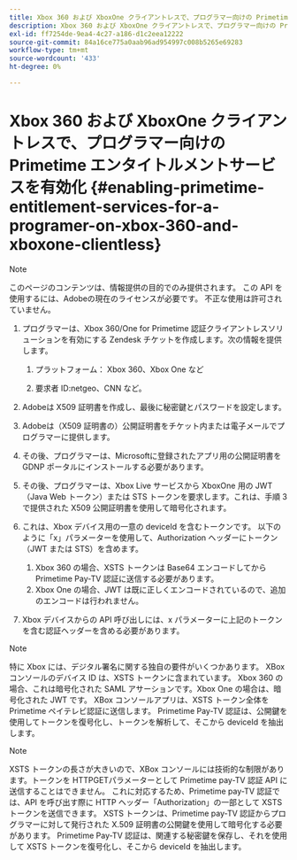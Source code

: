 ```yaml
---
title: Xbox 360 および XboxOne クライアントレスで、プログラマー向けの Primetime エンタイトルメントサービスを有効化
description: Xbox 360 および XboxOne クライアントレスで、プログラマー向けの Primetime エンタイトルメントサービスを有効化
exl-id: ff7254de-9ea4-4c27-a186-d1c2eea12222
source-git-commit: 84a16ce775a0aab96ad954997c008b5265e69283
workflow-type: tm+mt
source-wordcount: '433'
ht-degree: 0%

---
```


# Xbox 360 および XboxOne クライアントレスで、プログラマー向けの Primetime エンタイトルメントサービスを有効化 {#enabling-primetime-entitlement-services-for-a-programer-on-xbox-360-and-xboxone-clientless}

>[!NOTE]
>
>このページのコンテンツは、情報提供の目的でのみ提供されます。 この API を使用するには、Adobeの現在のライセンスが必要です。 不正な使用は許可されていません。




1. プログラマーは、Xbox 360/One for Primetime 認証クライアントレスソリューションを有効にする Zendesk チケットを作成します。次の情報を提供します。

   1. プラットフォーム： Xbox 360、Xbox One など

   1. 要求者 ID:netgeo、CNN など。

1. Adobeは X509 証明書を作成し、最後に秘密鍵とパスワードを設定します。

1. Adobeは（X509 証明書の）公開証明書をチケット内または電子メールでプログラマーに提供します。

1. その後、プログラマーは、Microsoftに登録されたアプリ用の公開証明書を GDNP ポータルにインストールする必要があります。

1. その後、プログラマーは、Xbox Live サービスから XboxOne 用の JWT （Java Web トークン）または STS トークンを要求します。これは、手順 3 で提供された X509 公開証明書を使用して暗号化されます。

1. これは、Xbox デバイス用の一意の deviceId を含むトークンです。 以下のように「x」パラメーターを使用して、Authorization ヘッダーにトークン（JWT または STS）を含めます。

   1. Xbox 360 の場合、XSTS トークンは Base64 エンコードしてから Primetime Pay-TV 認証に送信する必要があります。
   1. Xbox One の場合、JWT は既に正しくエンコードされているので、追加のエンコードは行われません。

1. Xbox デバイスからの API 呼び出しには、x パラメーターに上記のトークンを含む認証ヘッダーを含める必要があります。



>[!NOTE]
>
>特に Xbox には、デジタル署名に関する独自の要件がいくつかあります。 XBox コンソールのデバイス ID は、XSTS トークンに含まれています。  Xbox 360 の場合、これは暗号化された SAML アサーションです。Xbox One の場合は、暗号化された JWT です。 XBox コンソールアプリは、XSTS トークン全体を Primetime ペイテレビ認証に送信します。 Primetime Pay-TV 認証は、公開鍵を使用してトークンを復号化し、トークンを解析して、そこから deviceId を抽出します。

>[!NOTE]
>
>XSTS トークンの長さが大きいので、XBox コンソールには技術的な制限があります。トークンを HTTPGETパラメーターとして Primetime pay-TV 認証 API に送信することはできません。 これに対応するため、Primetime pay-TV 認証では、API を呼び出す際に HTTP ヘッダー「Authorization」の一部として XSTS トークンを送信できます。 XSTS トークンは、Primetime pay-TV 認証からプログラマーに対して発行された X.509 証明書の公開鍵を使用して暗号化する必要があります。 Primetime Pay-TV 認証は、関連する秘密鍵を保存し、それを使用して XSTS トークンを復号化し、そこから deviceId を抽出します。
